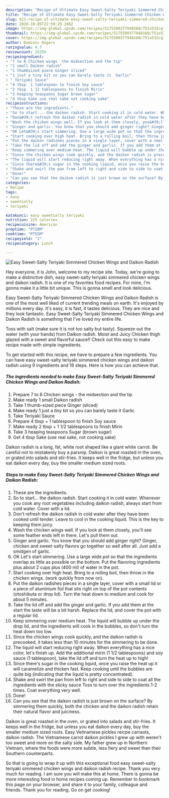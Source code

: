 ```yaml
---
description: "Recipe of Ultimate Easy Sweet-Salty Teriyaki Simmered Chicken Wings and Daikon Radish"
title: "Recipe of Ultimate Easy Sweet-Salty Teriyaki Simmered Chicken Wings and Daikon Radish"
slug: 611-recipe-of-ultimate-easy-sweet-salty-teriyaki-simmered-chicken-wings-and-daikon-radish
date: 2020-10-05T22:59:29.246Z
image: https://img-global.cpcdn.com/recipes/5175500377948160/751x532cq70/easy-sweet-salty-teriyaki-simmered-chicken-wings-and-daikon-radish-recipe-main-photo.jpg
thumbnail: https://img-global.cpcdn.com/recipes/5175500377948160/751x532cq70/easy-sweet-salty-teriyaki-simmered-chicken-wings-and-daikon-radish-recipe-main-photo.jpg
cover: https://img-global.cpcdn.com/recipes/5175500377948160/751x532cq70/easy-sweet-salty-teriyaki-simmered-chicken-wings-and-daikon-radish-recipe-main-photo.jpg
author: Dominic Rogers
ratingvalue: 4.7
reviewcount: 25255
recipeingredient:
- "7 to 8 Chicken wings  the midsection and the tip"
- "1 small Daikon radish"
- "1 thumbsized piece Ginger sliced"
- "1 just a tiny bit so you can barely taste it  Garlic"
- " Teriyaki Sauce"
- "4 tbsp  1 tablespoon to finish Soy sauce"
- "2 tbsp  1 12 tablespoons to finish Mirin"
- "3 heaping teaspoons Sugar brown sugar"
- "4 tbsp Sake use real sake not cooking sake"
recipeinstructions:
- "These are the ingredients."
- "So to start... the daikon radish. Start cooking it in cold water. Whenever you cook any root vegetables including daikon radish, always start from cold water. Cover with a lid."
- "Don&#39;t refresh the daikon radish in cold water after they have been cooked until tender. Leave to cool in the cooking liquid. This is the key to keeping them juicy."
- "Wash the chicken wings well. If you look at them closely, you&#39;ll see some feather ends left in there.  Let&#39;s pull them out."
- "Ginger and garlic. You know that you should add ginger right? Ginger, chicken and sweet-salty flavors go together so well after all. Just add a smidgen of garlic."
- "OK Let&#39;s start simmering. Use a large wide pot so that the ingredients overlap as little as possible on the bottom. Put the flavoring ingredients plus about 2 cups plus (400 ml) of water in the pot."
- "Start cooking over high heat. Bring to a rolling boil, then throw in the chicken wings. (work quickly from now on)."
- "Put the daikon radishes pieces in a single layer, cover with a small lid or a piece of aluminium foil that sits right on top of the pot contents (otoshibuta or drop lid). Turn the heat down to medium and cook for about 5 minutes."
- "Take the lid off and add the ginger and garlic. If you add them at the start the taste will be a bit harsh. Replace the lid, and cover the pot with a regular lid."
- "Keep simmering over medium heat. The liquid will bubble up under the drop lid, and the ingredients will cook in the bubbles, so don&#39;t turn the heat down too low."
- "Since the chicken wings cook quickly, and the daikon radish is precooked, it takes less than 10 minutes for the simmering to be done."
- "The liquid will start reducing right away. When everything has a nice color, let&#39;s finish up. Add the additional mirin (1 1/2 tablespoons) and soy sauce (1 tablespoon), take the lid off and turn the heat up to high!"
- "Since there&#39;s sugar in the cooking liquid, once you raise the heat up it will caramelize and thicken fast. Keep cooking until the bubbles are quite big (indicating that the liquid is pretty concentrated)."
- "Shake and swirl the pan from left to right and side to side to coat all the ingredients with the sticky sauce Toss to turn over the ingredients 1-2 times. Coat everything very well."
- "Done!"
- "Can you see that the daikon radish is just brown on the surface? By simmering them quickly, both the chicken and the daikon radish retain their natural flavor and juiciness."
categories:
- Recipe
tags:
- easy
- sweetsalty
- teriyaki

katakunci: easy sweetsalty teriyaki 
nutrition: 225 calories
recipecuisine: American
preptime: "PT18M"
cooktime: "PT55M"
recipeyield: "1"
recipecategory: Lunch

---
```



![Easy Sweet-Salty Teriyaki Simmered Chicken Wings and Daikon Radish](https://img-global.cpcdn.com/recipes/5175500377948160/751x532cq70/easy-sweet-salty-teriyaki-simmered-chicken-wings-and-daikon-radish-recipe-main-photo.jpg)

Hey everyone, it is John, welcome to my recipe site. Today, we're going to make a distinctive dish, easy sweet-salty teriyaki simmered chicken wings and daikon radish. It is one of my favorites food recipes. For mine, I'm gonna make it a little bit unique. This is gonna smell and look delicious.

Easy Sweet-Salty Teriyaki Simmered Chicken Wings and Daikon Radish is one of the most well liked of current trending meals on earth. It's enjoyed by millions every day. It's easy, it is fast, it tastes delicious. They are nice and they look fantastic. Easy Sweet-Salty Teriyaki Simmered Chicken Wings and Daikon Radish is something that I've loved my entire life.

Toss with salt (make sure it is not too salty but tasty). Squeeze out the water (with your hands) from Daikon radish. Moist and Juicy Chicken thigh glazed with a sweet and flavorful sauce!! Check out this easy to make recipe made with simple ingredients.


To get started with this recipe, we have to prepare a few ingredients. You can have easy sweet-salty teriyaki simmered chicken wings and daikon radish using 9 ingredients and 16 steps. Here is how you can achieve that.

<!--inarticleads1-->

##### The ingredients needed to make Easy Sweet-Salty Teriyaki Simmered Chicken Wings and Daikon Radish:

1. Prepare 7 to 8 Chicken wings - the midsection and the tip
1. Make ready 1 small Daikon radish
1. Take 1 thumb-sized piece Ginger (sliced)
1. Make ready 1 just a tiny bit so you can barely taste it  Garlic
1. Take  Teriyaki Sauce
1. Prepare 4 tbsp + 1 tablespoon to finish Soy sauce
1. Make ready 2 tbsp + 1 1/2 tablespoons to finish Mirin
1. Take 3 heaping teaspoons Sugar (brown sugar)
1. Get 4 tbsp Sake (use real sake, not cooking sake)


Daikon radish is a long, fat, white root shaped like a giant white carrot. Be careful not to mistakenly buy a parsnip. Daikon is great roasted in the oven, or grated into salads and stir-fries. It keeps well in the fridge, but unless you eat daikon every day, buy the smaller medium sized roots. 

<!--inarticleads2-->

##### Steps to make Easy Sweet-Salty Teriyaki Simmered Chicken Wings and Daikon Radish:

1. These are the ingredients.
1. So to start... the daikon radish. Start cooking it in cold water. Whenever you cook any root vegetables including daikon radish, always start from cold water. Cover with a lid.
1. Don&#39;t refresh the daikon radish in cold water after they have been cooked until tender. Leave to cool in the cooking liquid. This is the key to keeping them juicy.
1. Wash the chicken wings well. If you look at them closely, you&#39;ll see some feather ends left in there.  Let&#39;s pull them out.
1. Ginger and garlic. You know that you should add ginger right? Ginger, chicken and sweet-salty flavors go together so well after all. Just add a smidgen of garlic.
1. OK Let&#39;s start simmering. Use a large wide pot so that the ingredients overlap as little as possible on the bottom. Put the flavoring ingredients plus about 2 cups plus (400 ml) of water in the pot.
1. Start cooking over high heat. Bring to a rolling boil, then throw in the chicken wings. (work quickly from now on).
1. Put the daikon radishes pieces in a single layer, cover with a small lid or a piece of aluminium foil that sits right on top of the pot contents (otoshibuta or drop lid). Turn the heat down to medium and cook for about 5 minutes.
1. Take the lid off and add the ginger and garlic. If you add them at the start the taste will be a bit harsh. Replace the lid, and cover the pot with a regular lid.
1. Keep simmering over medium heat. The liquid will bubble up under the drop lid, and the ingredients will cook in the bubbles, so don&#39;t turn the heat down too low.
1. Since the chicken wings cook quickly, and the daikon radish is precooked, it takes less than 10 minutes for the simmering to be done.
1. The liquid will start reducing right away. When everything has a nice color, let&#39;s finish up. Add the additional mirin (1 1/2 tablespoons) and soy sauce (1 tablespoon), take the lid off and turn the heat up to high!
1. Since there&#39;s sugar in the cooking liquid, once you raise the heat up it will caramelize and thicken fast. Keep cooking until the bubbles are quite big (indicating that the liquid is pretty concentrated).
1. Shake and swirl the pan from left to right and side to side to coat all the ingredients with the sticky sauce Toss to turn over the ingredients 1-2 times. Coat everything very well.
1. Done!
1. Can you see that the daikon radish is just brown on the surface? By simmering them quickly, both the chicken and the daikon radish retain their natural flavor and juiciness.


Daikon is great roasted in the oven, or grated into salads and stir-fries. It keeps well in the fridge, but unless you eat daikon every day, buy the smaller medium sized roots. Easy Veitnamese pickles reicpe carraots, daikon radish. The Vietnamese carrot daikon pickles I grew up with weren&#39;t too sweet and more on the salty side. My father grew up in Northern Vietnam, where the foods were more subtle, less fiery and sweet than their Southern counterparts. 

So that is going to wrap it up with this exceptional food easy sweet-salty teriyaki simmered chicken wings and daikon radish recipe. Thank you very much for reading. I am sure you will make this at home. There is gonna be more interesting food in home recipes coming up. Remember to bookmark this page on your browser, and share it to your family, colleague and friends. Thank you for reading. Go on get cooking!
